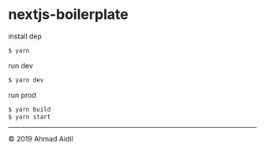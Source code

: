 # nextjs-boilerplate

install dep
```cmd
$ yarn
```
run dev
```cmd
$ yarn dev
```

run prod
```cmd
$ yarn build
$ yarn start
```
---
&copy; 2019 Ahmad Aidil